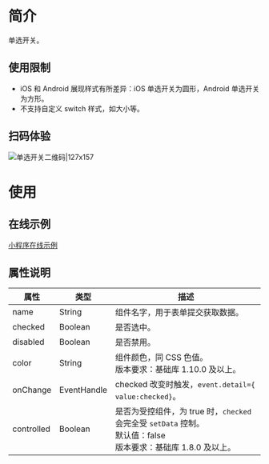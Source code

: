 # 简介

单选开关。

## 使用限制

- iOS 和 Android 展现样式有所差异：iOS 单选开关为圆形，Android 单选开关为方形。
- 不支持自定义 switch 样式，如大小等。

## 扫码体验

![单选开关二维码|127x157](https://gw.alipayobjects.com/zos/skylark-tools/public/files/f5ca37ac5dfd5ae057504beb9ae059e5.png#align=left&display=inline&height=157&margin=%5Bobject%20Object%5D&originHeight=157&originWidth=127&status=done&style=none&width=127)

# 使用

## 在线示例

[小程序在线示例](https://opendocs.alipay.com/openbox/mini/opendocs/basic-component?view=preview&defaultPage=pages/switch/index&defaultOpenedFiles=pages/switch/index&theme=light)

## 属性说明

| **属性** | **类型**   | **描述**                                                               |
| -------- | ---------- | ---------------------------------------------------------------------- |
| name     | String     | 组件名字，用于表单提交获取数据。                                       |
| checked  | Boolean    | 是否选中。                                                             |
| disabled | Boolean    | 是否禁用。                                                             |
| color    | String     | 组件颜色，同 CSS 色值。<br />版本要求：基础库 1.10.0 及以上。            |
| onChange | EventHandle | checked 改变时触发，`event.detail={ value:checked}`。                   |
| controlled | Boolean  | 是否为受控组件，为 true 时，`checked` 会完全受 `setData` 控制。<br />默认值：false<br />版本要求：基础库 1.8.0 及以上。 |
